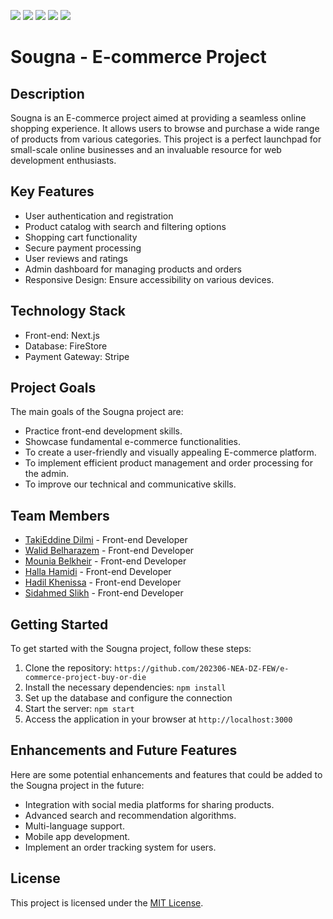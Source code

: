 ![](https://i.imgur.com/44mNzIZ.png)
![](https://i.imgur.com/mdEghpR.png)
![](https://i.imgur.com/f8OPojg.png)
![](https://i.imgur.com/P4L60JJ.png)
![](https://i.imgur.com/1V4kQGc.png)

# Sougna - E-commerce Project

## Description

Sougna is an E-commerce project aimed at providing a seamless online shopping experience. It allows users to browse and purchase a wide range of products from various categories.
This project is a perfect launchpad for small-scale online businesses and an invaluable resource for web development enthusiasts.

## Key Features

- User authentication and registration
- Product catalog with search and filtering options
- Shopping cart functionality
- Secure payment processing
- User reviews and ratings
- Admin dashboard for managing products and orders
- Responsive Design: Ensure accessibility on various devices.

## Technology Stack

- Front-end: Next.js
- Database: FireStore
- Payment Gateway: Stripe

## Project Goals

The main goals of the Sougna project are:

- Practice front-end development skills.
- Showcase fundamental e-commerce functionalities.
- To create a user-friendly and visually appealing E-commerce platform.
- To implement efficient product management and order processing for the admin.
- To improve our technical and communicative skills.

## Team Members

- [TakiEddine Dilmi](https://github.com/takidilmi) - Front-end Developer
- [Walid Belharazem](https://github.com/walidbelharazem) - Front-end Developer
- [Mounia Belkheir](https://github.com/MouniaBelkheir) - Front-end Developer
- [Halla Hamidi](https://github.com/Halla24) - Front-end Developer
- [Hadil Khenissa](https://github.com/hadilkhe) - Front-end Developer
- [Sidahmed Slikh](https://github.com/Zino0031) - Front-end Developer

## Getting Started

To get started with the Sougna project, follow these steps:

1. Clone the repository: `https://github.com/202306-NEA-DZ-FEW/e-commerce-project-buy-or-die`
2. Install the necessary dependencies: `npm install`
3. Set up the database and configure the connection
4. Start the server: `npm start`
5. Access the application in your browser at `http://localhost:3000`

## Enhancements and Future Features

Here are some potential enhancements and features that could be added to the Sougna project in the future:

- Integration with social media platforms for sharing products.
- Advanced search and recommendation algorithms.
- Multi-language support.
- Mobile app development.
- Implement an order tracking system for users.

## License

This project is licensed under the [MIT License](LICENSE).
